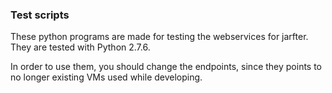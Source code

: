 ### Test scripts

These python programs are made for testing the webservices for jarfter. They are tested with Python 2.7.6.

In order to use them, you should change the endpoints, since they points to no longer existing VMs used while developing.